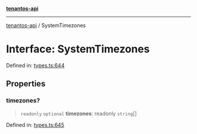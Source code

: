 [**tenantos-api**](../README.md)

***

[tenantos-api](../globals.md) / SystemTimezones

# Interface: SystemTimezones

Defined in: [types.ts:644](https://github.com/shadmanZero/tenantos-api/blob/5456fdea44f46a63455944d4982f5327cbeb3156/src/types.ts#L644)

## Properties

### timezones?

> `readonly` `optional` **timezones**: readonly `string`[]

Defined in: [types.ts:645](https://github.com/shadmanZero/tenantos-api/blob/5456fdea44f46a63455944d4982f5327cbeb3156/src/types.ts#L645)
